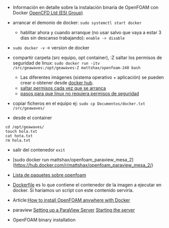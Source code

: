 * Información en detalle sobre la instalación binaria de OpenFOAM con Docker
[OpenCFD Ltd (ESI Group) ](http://www.openfoam.com/download/install-binary.php)

* arrancar el demonio de docker:
`sudo systemctl start docker` 
  * hablitar ahora y cuando arranque (no usar salvo que vaya a estar 3 dias sin descanso trabajando):
`enable -> disable`
 
* `sudo docker -v` -> version de docker

* compartir carpeta (src equipo, opt container), :Z saltar los permisos de seguridad de linux:
`sudo docker run -itv /src/geawaves:/opt/geawaves:Z mattshax/openfoam-240 bash`

  * Las diferentes imágenes (sistema operativo + aplicación) se pueden crear o obtener desde [docker hub](https://hub.docker.com/r/mattshax/openfoam-240/).
  * [saltar permisos cada vez que se arranca](http://stackoverflow.com/questions/24288616/permission-denied-on-accessing-host-directory-in-docker)
  * [pasos para que linux no requiera permisos de seguridad](http://stackoverflow.com/questions/32001523/docker-cant-write-to-directory-mounted-using-v-unless-it-has-777-permissions)

* copiar ficheros en el equipo
ej: `sudo cp Documentos/docker.txt  /src/geawaves/`

* desde el container
```
cd /opt/geawaves/
touch hola.txt
cat hota.txt
rm hola.txt
```

* salir del contenedor
`exit`

* [sudo docker run mattshax/openfoam_paraview_mesa_2]
(https://hub.docker.com/r/mattshax/openfoam_paraview_mesa_2/)

* [Lista de paquetes sobre openfoam](https://hub.docker.com/search/?isAutomated=0&isOfficial=0&page=2&pullCount=0&q=openfoam&starCount=0)

* [Dockerfile](https://hub.docker.com/r/quantumhpc/openfoam/~/dockerfile/) es lo que contiene el contenedor de la imagen a ejecutar en docker. Si haríamos un script con este contenido serviría.

* Article:[How to install OpenFOAM anywhere with Docker](https://www.cfdengine.com/blog/how-to-install-openfoam-anywhere-with-docker/)

* paraview
[Setting up a ParaView Server](http://www.paraview.org/Wiki/Setting_up_a_ParaView_Server)
[Starting the server](http://www.paraview.org/Wiki/Starting_the_server)

* OpenFOAM binary installation


